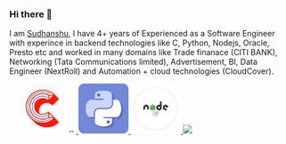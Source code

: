 ### Hi there 👋

<!--
**sudhanshuptl/sudhanshuptl** is a ✨ _special_ ✨ repository because its `README.md` (this file) appears on your GitHub profile.

Here are some ideas to get you started:

- 🔭 I’m currently working on ...
- 🌱 I’m currently learning ...
- 👯 I’m looking to collaborate on ...
- 🤔 I’m looking for help with ...
- 💬 Ask me about ...
- 📫 How to reach me: ...
- 😄 Pronouns: ...
- ⚡ Fun fact: ...
-->
I am [Sudhanshu](https://www.linkedin.com/in/sudhanshuptl/), I have 4+ years of Experienced as a Software Engineer with experince in backend technologies like C, Python, Nodejs, Oracle, Presto etc and worked in many domains like Trade finanace (CITI BANK), Networking (Tata Communications limited), Advertisement, BI, Data Engineer (NextRoll) and Automation + cloud technologies (CloudCover).

<p float="left">
  <a href="http://beginer2cs.blogspot.com/" target="_blank" >
    <img src="https://github.com/sudhanshuptl/sudhanshuptl/blob/main/asset/c_programming.gif"  height="90" />
  </a>
  <a href="https://www.python.org/" target="_blank" >
    <img src="https://github.com/sudhanshuptl/sudhanshuptl/blob/main/asset/python.gif"  height="90" />
  </a>
  <a href="https://nodejs.org/en/" target="_blank" >
    <img src="https://github.com/sudhanshuptl/sudhanshuptl/blob/main/asset/NODEJS_CIRCLE.gif"  height="90" />
  </a>
   <a href="https://golang.org/" target="_blank" >
    <img src="https://raw.githubusercontent.com/raj2391/raj2391/master/assets/golang.gif"  height="90" />
  </a>
 </p>

